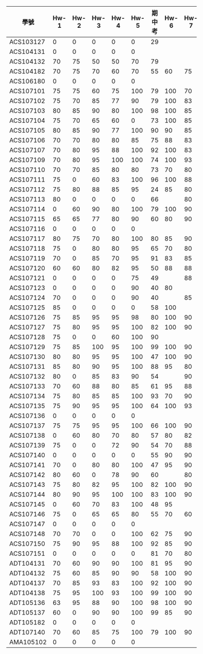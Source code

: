 | 學號        | Hw-1 | Hw-2 | Hw-3 | Hw-4 | Hw-5 | 期中考 | Hw-6 | Hw-7 | Hw-8 | Hw-9 |
|-----------|------|------|------|------|------|-----|------|------|------|------|
| ACS103127 | 0    | 0    | 0    | 0    | 0    | 29  |      |      |      |      |
| ACS104131 | 0    | 0    | 0    | 0    | 0    |     |      |      |      |      |
| ACS104132 | 70   | 75   | 50   | 50   | 70   | 79  |      |      |      |      |
| ACS104182 | 70   | 75   | 70   | 60   | 70   | 55  | 60   | 75   |      |      |
| ACS106180 | 0    | 0    | 0    | 0    | 0    |     |      |      |      |      |
| ACS107101 | 75   | 75   | 60   | 75   | 100  | 79  | 100  | 70   |      |      |
| ACS107102 | 75   | 70   | 85   | 77   | 90   | 79  | 100  | 83   |      |      |
| ACS107103 | 80   | 85   | 90   | 80   | 100  | 98  | 100  | 85   |      |      |
| ACS107104 | 75   | 70   | 65   | 60   | 0    | 73  | 100  | 85   |      |      |
| ACS107105 | 80   | 85   | 90   | 77   | 100  | 90  | 90   | 85   |      |      |
| ACS107106 | 70   | 70   | 80   | 80   | 85   | 75  | 88   | 83   |      |      |
| ACS107107 | 70   | 80   | 95   | 88   | 100  | 92  | 100  | 83   |      |      |
| ACS107109 | 70   | 80   | 95   | 100  | 100  | 74  | 100  | 93   |      |      |
| ACS107110 | 70   | 70   | 85   | 80   | 80   | 73  | 70   | 80   |      |      |
| ACS107111 | 75   | 0    | 60   | 83   | 100  | 96  | 100  | 88   |      |      |
| ACS107112 | 75   | 80   | 88   | 85   | 95   | 24  | 85   | 80   |      |      |
| ACS107113 | 80   | 0    | 0    | 0    | 0    | 66  |      | 80   |      |      |
| ACS107114 | 0    | 60   | 90   | 80   | 100  | 79  | 100  | 90   |      |      |
| ACS107115 | 65   | 65   | 77   | 80   | 90   | 60  | 80   | 90   |      |      |
| ACS107116 | 0    | 0    | 0    | 0    | 0    |     |      |      |      |      |
| ACS107117 | 80   | 75   | 70   | 80   | 100  | 80  | 85   | 90   |      |      |
| ACS107118 | 75   | 0    | 80   | 80   | 95   | 65  | 70   | 80   |      |      |
| ACS107119 | 70   | 0    | 85   | 70   | 95   | 91  | 83   | 85   |      |      |
| ACS107120 | 60   | 60   | 80   | 82   | 95   | 50  | 88   | 88   |      |      |
| ACS107121 | 0    | 0    | 0    | 0    | 75   | 49  |      | 88   |      |      |
| ACS107123 | 0    | 0    | 0    | 0    | 90   | 40  | 80   |      |      |      |
| ACS107124 | 70   | 0    | 0    | 0    | 90   | 40  |      | 85   |      |      |
| ACS107125 | 85   | 0    | 0    | 0    | 0    | 58  | 100  |      |      |      |
| ACS107126 | 75   | 85   | 95   | 95   | 98   | 80  | 100  | 90   |      |      |
| ACS107127 | 75   | 80   | 95   | 95   | 100  | 82  | 100  | 90   |      |      |
| ACS107128 | 75   | 0    | 0    | 60   | 100  | 90  |      |      |      |      |
| ACS107129 | 75   | 85   | 100  | 95   | 100  | 99  | 100  | 90   |      |      |
| ACS107130 | 80   | 80   | 95   | 95   | 100  | 47  | 100  | 90   |      |      |
| ACS107131 | 85   | 80   | 90   | 95   | 100  | 88  | 95   | 80   |      |      |
| ACS107132 | 80   | 0    | 85   | 83   | 90   | 54  |      | 90   |      |      |
| ACS107133 | 70   | 60   | 88   | 80   | 85   | 61  | 95   | 88   |      |      |
| ACS107134 | 75   | 80   | 85   | 85   | 100  | 93  | 70   | 90   |      |      |
| ACS107135 | 75   | 90   | 95   | 95   | 100  | 64  | 100  | 93   |      |      |
| ACS107136 | 0    | 0    | 0    | 0    | 0    |     |      |      |      |      |
| ACS107137 | 75   | 75   | 95   | 95   | 100  | 66  | 100  | 90   |      |      |
| ACS107138 | 0    | 60   | 80   | 70   | 80   | 57  | 80   | 82   |      |      |
| ACS107139 | 75   | 0    | 0    | 72   | 90   | 54  | 70   | 88   |      |      |
| ACS107140 | 0    | 0    | 0    | 0    | 0    | 55  | 90   | 90   |      |      |
| ACS107141 | 70   | 0    | 80   | 80   | 100  | 47  | 95   | 90   |      |      |
| ACS107142 | 80   | 60   | 0    | 78   | 90   | 60  |      | 80   |      |      |
| ACS107143 | 75   | 80   | 82   | 95   | 100  | 82  | 100  | 90   |      |      |
| ACS107144 | 80   | 90   | 95   | 100  | 100  | 83  | 100  | 90   |      |      |
| ACS107145 | 0    | 60   | 70   | 83   | 100  | 48  | 95   |      |      |      |
| ACS107146 | 75   | 0    | 65   | 65   | 80   | 55  | 70   | 60   |      |      |
| ACS107147 | 0    | 0    | 0    | 0    | 0    |     |      |      |      |      |
| ACS107148 | 70   | 70   | 0    | 0    | 100  | 62  | 75   | 90   |      |      |
| ACS107150 | 75   | 90   | 95   | 88   | 100  | 92  | 85   | 90   |      |      |
| ACS107151 | 0    | 0    | 0    | 0    | 0    | 81  | 70   | 80   |      |      |
| ADT104131 | 70   | 60   | 90   | 90   | 100  | 81  | 95   | 90   |      |      |
| ADT104132 | 75   | 60   | 85   | 90   | 90   | 58  | 100  | 90   |      |      |
| ADT104137 | 70   | 85   | 93   | 83   | 100  | 92  | 100  | 90   |      |      |
| ADT104138 | 75   | 95   | 100  | 93   | 100  | 99  | 100  | 90   |      |      |
| ADT105136 | 63   | 95   | 88   | 90   | 100  | 98  | 100  | 90   |      |      |
| ADT105137 | 60   | 0    | 90   | 90   | 100  | 99  | 85   | 90   |      |      |
| ADT105182 | 0    | 0    | 0    | 0    | 0    |     |      |      |      |      |
| ADT107140 | 70   | 60   | 85   | 75   | 100  | 79  | 100  | 90   |      |      |
| AMA105102 | 0    | 0    | 0    | 0    | 0    |     |      |      |      |      |
